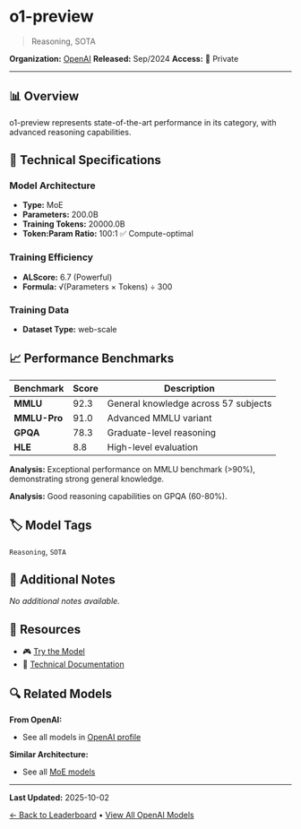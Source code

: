 # o1-preview

> Reasoning, SOTA

**Organization:** [OpenAI](../../labs/openai.md)
**Released:** Sep/2024
**Access:** 🔴 Private

---

## 📊 Overview

o1-preview represents state-of-the-art performance in its category, with advanced reasoning capabilities.

## 🔧 Technical Specifications

### Model Architecture
- **Type:** MoE
- **Parameters:** 200.0B
- **Training Tokens:** 20000.0B
- **Token:Param Ratio:** 100:1 ✅ Compute-optimal

### Training Efficiency
- **ALScore:** 6.7 (Powerful)
- **Formula:** √(Parameters × Tokens) ÷ 300

### Training Data
- **Dataset Type:** web-scale

## 📈 Performance Benchmarks

| Benchmark | Score | Description |
|-----------|-------|-------------|
| **MMLU** | 92.3 | General knowledge across 57 subjects |
| **MMLU-Pro** | 91.0 | Advanced MMLU variant |
| **GPQA** | 78.3 | Graduate-level reasoning |
| **HLE** | 8.8 | High-level evaluation |

**Analysis:** Exceptional performance on MMLU benchmark (>90%), demonstrating strong general knowledge.

**Analysis:** Good reasoning capabilities on GPQA (60-80%).

## 🏷️ Model Tags

`Reasoning`, `SOTA`

## 📝 Additional Notes

_No additional notes available._

## 🔗 Resources

- 🎮 [Try the Model](https://chatgpt.com/)
- 📄 [Technical Documentation](https://openai.com/index/introducing-openai-o1-preview/)

## 🔍 Related Models

**From OpenAI:**
- See all models in [OpenAI profile](../../labs/openai.md)

**Similar Architecture:**
- See all [MoE models](../../architectures/moe.md)

---

**Last Updated:** 2025-10-02

[← Back to Leaderboard](../../README.md) • [View All OpenAI Models](../../labs/openai.md)
